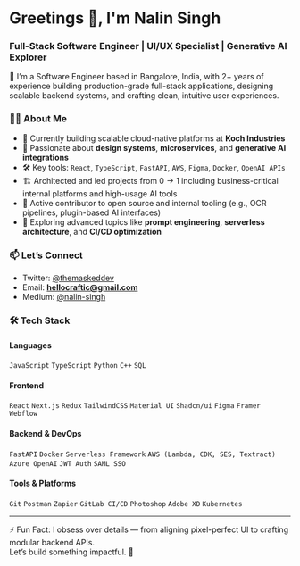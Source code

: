 <h1>Greetings 👋, I'm Nalin Singh</h1>
<h3>Full-Stack Software Engineer | UI/UX Specialist | Generative AI Explorer</h3>

🚀 I’m a Software Engineer based in Bangalore, India, with 2+ years of experience building production-grade full-stack applications, designing scalable backend systems, and crafting clean, intuitive user experiences.


### 👨‍💻 About Me

- 🔭 Currently building scalable cloud-native platforms at **Koch Industries**
- 🧠 Passionate about **design systems**, **microservices**, and **generative AI integrations**
- 🛠️ Key tools: `React`, `TypeScript`, `FastAPI`, `AWS`, `Figma`, `Docker`, `OpenAI APIs`
- 🏗️ Architected and led projects from 0 → 1 including business-critical internal platforms and high-usage AI tools
- 🧾 Active contributor to open source and internal tooling (e.g., OCR pipelines, plugin-based AI interfaces)
- 🧪 Exploring advanced topics like **prompt engineering**, **serverless architecture**, and **CI/CD optimization**


### 📫 Let’s Connect

- Twitter: [@themaskeddev](https://twitter.com/themaskeddev)  
- Email: **hellocraftic@gmail.com**  
- Medium: [@nalin-singh](https://medium.com/@nalin-singh)


### 🛠️ Tech Stack

#### Languages
`JavaScript` `TypeScript` `Python` `C++` `SQL`

#### Frontend
`React` `Next.js` `Redux` `TailwindCSS` `Material UI` `Shadcn/ui` `Figma` `Framer` `Webflow`

#### Backend & DevOps
`FastAPI` `Docker` `Serverless Framework` `AWS (Lambda, CDK, SES, Textract)` `Azure OpenAI` `JWT Auth` `SAML SSO`

#### Tools & Platforms
`Git` `Postman` `Zapier` `GitLab CI/CD` `Photoshop` `Adobe XD` `Kubernetes`

---

⚡ Fun Fact: I obsess over details — from aligning pixel-perfect UI to crafting modular backend APIs.  
Let’s build something impactful. 🤝
